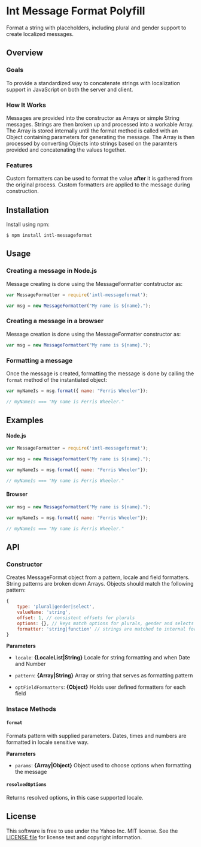Int Message Format Polyfill
===========================

Format a string with placeholders, including plural and gender support to
create localized messages.


Overview
--------

### Goals

To provide a standardized way to concatenate strings with localization support
in JavaScript on both the server and client.

### How It Works

Messages are provided into the constructor as Arrays or simple String
messages. Strings are then broken up and processed into a workable Array. The
Array is stored internally until the format method is called with an Object
containing parameters for generating the message. The Array is then processed
by converting Objects into strings based on the paramters provided and
concatenating the values together.

### Features
Custom formatters can be used to format the value __after__ it is gathered from
the original process. Custom formatters are applied to the message during
construction.


Installation
------------

Install using npm:

```shell
$ npm install intl-messageformat
```

Usage
-----

### Creating a message in Node.js

Message creating is done using the MessageFormatter contstructor as:

```javascript
var MessageFormatter = require('intl-messageformat');

var msg = new MessageFormatter("My name is ${name}.");
```

### Creating a message in a browser

Message creation is done using the MessageFormatter constructor as:

```javascript
var msg = new MessageFormatter("My name is ${name}.");
```

### Formatting a message

Once the message is created, formatting the message is done by calling the
`format` method of the instantiated object:

```javascript
var myNameIs = msg.format({ name: "Ferris Wheeler"});

// myNameIs === "My name is Ferris Wheeler."
```

Examples
--------
#### Node.js
```javascript
var MessageFormatter = require('intl-messageformat');

var msg = new MessageFormatter("My name is ${name}.");

var myNameIs = msg.format({ name: "Ferris Wheeler"});

// myNameIs === "My name is Ferris Wheeler."
```

#### Browser
```javascript
var msg = new MessageFormatter("My name is ${name}.");

var myNameIs = msg.format({ name: "Ferris Wheeler"});

// myNameIs === "My name is Ferris Wheeler."
```

API
---

### Constructor

Creates MessageFormat object from a pattern, locale and field formatters.
String patterns are broken down Arrays. Objects should match the
following pattern:

```javascript
{
    type: 'plural|gender|select',
    valueName: 'string',
    offset: 1, // consistent offsets for plurals
    options: {}, // keys match options for plurals, gender and selects
    formatter: 'string|function' // strings are matched to internal formatters
}
```

**Parameters**

* `locale`: __{LocaleList|String}__ Locale for string formatting and when Date
and Number

* `pattern`: __{Array|String}__ Array or string that serves as formatting
pattern

* `optFieldFormatters`: __{Object}__ Holds user defined formatters for each
field



### Instace Methods

#### `format`
Formats pattern with supplied parameters.
Dates, times and numbers are formatted in locale sensitive way.

**Parameters**

* `params`: __{Array|Object}__ Object used to choose options when formatting
the message


#### `resolvedOptions`
Returns resolved options, in this case supported locale.


License
-------

This software is free to use under the Yahoo Inc. MIT license.
See the [LICENSE file][] for license text and copyright information.


[LICENSE file]: https://github.com/yahoo/intl-messageformat-polyfill/blob/master/LICENSE